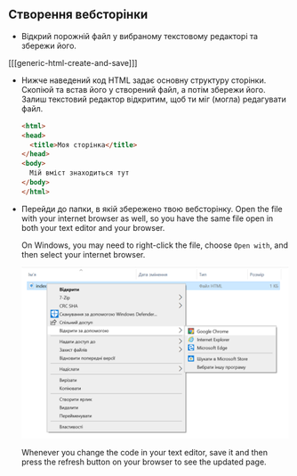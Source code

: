 ## Створення вебсторінки

- Відкрий порожній файл у вибраному текстовому редакторі та збережи його.

[[[generic-html-create-and-save]]]

- Нижче наведений код HTML задає основну структуру сторінки. Скопіюй та встав його у створений файл, а потім збережи його. Залиш текстовий редактор відкритим, щоб ти міг (могла) редагувати файл.

  ```html
  <html>
  <head>
    <title>Моя сторінка</title>
  </head>
  <body>
    Мій вміст знаходиться тут
  </body>
  </html>
  ```

- Перейди до папки, в якій збережено твою вебсторінку. Open the file with your internet browser as well, so you have the same file open in both your text editor and your browser.

  On Windows, you may need to right-click the file, choose `Open with`, and then select your internet browser.

  ![Open with browser](images/open-with-browser.png)

  Whenever you change the code in your text editor, save it and then press the refresh button on your browser to see the updated page.
